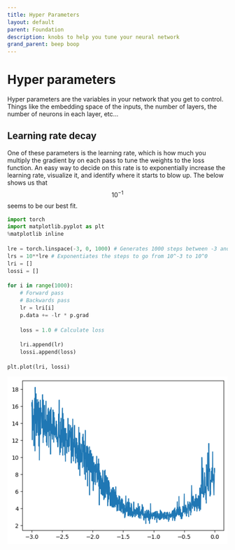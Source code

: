 ```yaml
---
title: Hyper Parameters
layout: default
parent: Foundation
description: knobs to help you tune your neural network
grand_parent: beep boop
---
```


# Hyper parameters

Hyper parameters are the variables in your network that you get to control. Things like the embedding space of the inputs, the number of layers, the number of neurons in each layer, etc...

## Learning rate decay

One of these parameters is the learning rate, which is how much you multiply the gradient by on each pass to tune the weights to the loss function. An easy way to decide on this rate is to exponentially increase the learning rate, visualize it, and identify where it starts to blow up. The below shows us that $$10^{-1}$$ seems to be our best fit.

```python
import torch
import matplotlib.pyplot as plt
%matplotlib inline

lre = torch.linspace(-3, 0, 1000) # Generates 1000 steps between -3 and 0
lrs = 10**lre # Exponentiates the steps to go from 10^-3 to 10^0
lri = []
lossi = []

for i in range(1000):
    # Forward pass
    # Backwards pass
    lr = lri[i]
    p.data += -lr * p.grad

    loss = 1.0 # Calculate loss

    lri.append(lr)
    lossi.append(loss)

plt.plot(lri, lossi)

```

![Line graph showing learning rate decay](./learning-rate-decay.png)
